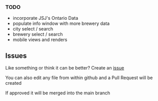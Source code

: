 ### TODO

- incorporate JSJ's Ontario Data
- populate info window with more brewery data
- city select / search
- brewery select / search
- mobile views and renders

## Issues

Like something or think it can be better? Create an [issue](https://github.com/beerify/map/issues)

You can also edit any file from within github and a Pull Request will be created

If approved it will be merged into the main branch